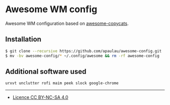 # Awesome WM config

Awesome WM configuration based on [awesome-copycats](https://github.com/lcpz/awesome-copycats).

## Installation

```bash
$ git clone --recursive https://github.com/apaulau/awesome-config.git
$ mv -bv awesome-config/* ~/.config/awesome && rm -rf awesome-config
```

## Additional software used

```
urxvt unclutter rofi maim peek slock google-chrome
```

---

- [Licence CC BY-NC-SA 4.0](https://creativecommons.org/licenses/by-nc-sa/4.0/)
